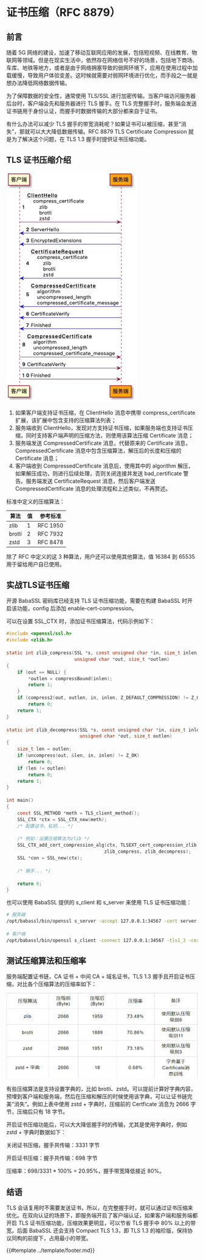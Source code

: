 # 证书压缩（RFC 8879）

## 前言

随着 5G 网络的建设，加速了移动互联网应用的发展，包括短视频、在线教育、物联网等领域。但是在现实生活中，依然存在网络信号不好的场景，包括地下商场、车库、地铁等地方，或者是由于网络拥塞导致的弱网环境下，应用在使用过程中加载缓慢，导致用户体验变差。这时候就需要对弱网环境进行优化，而手段之一就是想办法降低网络数据传输。

为了保障数据的安全性，通常使用 TLS/SSL 进行加密传输。当客户端访问服务器后台时，客户端会先和服务器进行 TLS 握手。在 TLS 完整握手时，服务端会发送证书链用于身份认证，而握手时数据传输的大部分都来自于证书。

有什么办法可以减少 TLS 握手的带宽消耗呢？如果证书可以被压缩，甚至“消失”，那就可以大大降低数据传输。RFC 8879 TLS Certificate Compression 就是为了解决这个问题，在 TLS 1.3 握手时提供证书压缩功能。

## TLS 证书压缩介绍

![TLS Certificate Compress](images/tongsuo_cc.jpg)

1. 如果客户端支持证书压缩，在 ClientHello 消息中携带 compress_certificate 扩展，该扩展中包含支持的压缩算法列表；
2. 服务端收到 ClientHello，发现对方支持证书压缩，如果服务端也支持证书压缩，同时支持客户端声明的压缩方法，则使用该算法压缩 Certificate 消息；
3. 服务端发送 CompressedCertificate 消息，代替原来的 Certificate 消息，CompressedCertificate 消息中包含压缩算法，解压后的长度和压缩的 Certificate 消息；
4. 客户端收到 CompressedCertificate 消息后，使用其中的 algorithm 解压，如果解压成功，则进行后续处理，否则关闭连接并发送 bad_certificate 警告。服务端发送 CertificateRequest 消息，然后客户端发送 CompressedCertificate 消息的处理流程和上述类似，不再赘述。

标准中定义的压缩算法：

| 算法   | 值 | 参考标准 |
| ------ | -- | -------- |
| zlib   |  1 | RFC 1950 |
| brotli |  2 | RFC 7932 |
| zstd   |  3 | RFC 8478 |

除了 RFC 中定义的这 3 种算法，用户还可以使用其他算法，值 16384 到 65535 用于留给用户自已使用。

## 实战TLS证书压缩

开源 BabaSSL 密码库已经支持 TLS 证书压缩功能，需要在构建 BabaSSL 时开启该功能，config 后添加 enable-cert-compression。

可以在设置 SSL_CTX 时，添加证书压缩算法，代码示例如下：

```c
#include <openssl/ssl.h>
#include <zlib.h>

static int zlib_compress(SSL *s, const unsigned char *in, size_t inlen,
                         unsigned char *out, size_t *outlen)
{
    if (out == NULL) {
        *outlen = compressBound(inlen);
        return 1;
    }
    if (compress2(out, outlen, in, inlen, Z_DEFAULT_COMPRESSION) != Z_OK)
        return 0;
    return 1;
}

static int zlib_decompress(SSL *s, const unsigned char *in, size_t inlen,
                           unsigned char *out, size_t outlen)
{
    size_t len = outlen;
    if (uncompress(out, &len, in, inlen) != Z_OK)
        return 0;
    if (len != outlen)
        return 0;
    return 1;
}

int main()
{
    const SSL_METHOD *meth = TLS_client_method();
    SSL_CTX *ctx = SSL_CTX_new(meth); 
    /* 配置证书、私钥... */
    
    /* 例如：设置压缩算法为zlib */
    SSL_CTX_add_cert_compression_alg(ctx, TLSEXT_cert_compression_zlib,
                                    zlib_compress, zlib_decompress);
    SSL *con = SSL_new(ctx);
    
    /* 握手... */
    
    return 0;
}
```

也可以使用 BabaSSL 提供的 s_client 和 s_server 来使用 TLS 证书压缩功能：

```sh
# 服务端
/opt/babassl/bin/openssl s_server -accept 127.0.0.1:34567 -cert server.crt -key server.key -tls1_3 -cert_comp zlib -www -quiet

# 客户端
/opt/babassl/bin/openssl s_client -connect 127.0.0.1:34567 -tls1_3 -cert_comp zlib -ign_eof -trace
```

## 测试压缩算法和压缩率

服务端配置证书链，CA 证书 + 中间 CA + 域名证书，TLS 1.3 握手且开启证书压缩，对比各个压缩算法的压缩率如下：

![Tongsuo CC ratio](images/tongsuo_cc_ratio.png)

有些压缩算法是支持设置字典的，比如 brotli、zstd。可以提前计算好字典内容，预埋到客户端和服务端，然后在压缩和解压的时候使用该字典，可以让证书链完美“消失”。例如上表中使用 zstd + 字典时，压缩前的 Certficate 消息为 2666 字节，压缩后只有 18 字节。

开启证书压缩功能后，可以大大降低握手时的传输，尤其是使用字典时，例如 zstd + 字典时数据如下：

关闭证书压缩，握手共传输：3331 字节

开启证书压缩：握手共传输：698 字节

压缩率：698/3331 * 100% = 20.95%，握手带宽降低接近 80%。

## 结语

TLS 会话复用时不需要发送证书，所以，在完整握手时，就可以通过证书压缩来优化。在双向认证的场景下，即服务端开启了客户端认证，如果客户端和服务端都开启 TLS 证书压缩功能，压缩效果更明显，可以节省 TLS 握手中 80% 以上的带宽。后面 BabaSSL 还会支持 Compact TLS 1.3，即 TLS 1.3 的袖珍版，保持协议同构的前提下，占用最小的带宽。

{{#template ../template/footer.md}}
